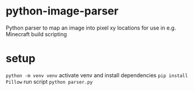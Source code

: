 # python-image-parser
Python parser to map an image into pixel xy locations for use in e.g. Minecraft build scripting

# setup
`python -m venv venv`
activate venv and install dependencies
`pip install Pillow`
run script
`python parser.py`
